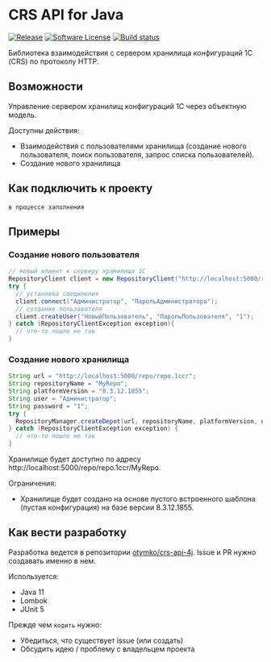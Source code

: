 # CRS API for Java

[![Release](https://img.shields.io/github/release/otymko/crs-api-4j.svg?style=for-the-badge)](https://github.com/otymko/crs-api-4j/releases/latest)
[![Software License](https://img.shields.io/badge/license-Apache_License_2.0-blue.svg?style=for-the-badge)](/LICENSE)
[![Build status](https://img.shields.io/github/workflow/status/otymko/crs-api-4j/build?style=for-the-badge)](https://github.com/otymko/crs-api-4j/actions?workflow=CI)

Библиотека взаимодействия с сервером хранилища конфигураций 1С (CRS) по протоколу HTTP.

## Возможности

Управление сервером хранилищ конфигураций 1С через объектную модель.

Доступны действия:

* Взаимодействия с пользователями хранилища (создание нового пользователя, поиск пользователя, запрос списка
  пользователей).
* Создание нового хранилища

## Как подключить к проекту

`в процессе заполнения`

## Примеры

### Создание нового пользователя

```java
// новый клиент к серверу хранилища 1С
RepositoryClient client = new RepositoryClient("http://localhost:5000/repo/repo.1ccr", "8.3.12.1855");
try {
  // установка соединения
  client.connect("Администратор", "ПарольАдминистратора");
  // создание пользователя
  client.createUser("НовыйПользователь", "ПарольПользователя", "1");
} catch (RepositoryClientException exception){
  // что-то пошло не так
}
```

### Создание нового хранилища

```java
String url = "http://localhost:5000/repo/repo.1ccr";
String repositoryName = "MyRepo";
String platformVersion = "8.3.12.1855";
String user = "Администратор";
String password = "1";
try {
  RepositoryManager.createDepot(url, repositoryName, platformVersion, user, password);
} catch (RepositoryClientException exception) {
  // что-то пошло не так
}
```

Хранилище будет доступно по адресу http://localhost:5000/repo/repo.1ccr/MyRepo.

Ограничения:

* Хранилище будет создано на основе пустого встроенного шаблона (пустая конфигурация) на базе версии 8.3.12.1855.

## Как вести разработку

Разработка ведется в репозитории [otymko/crs-api-4j](https://github.com/otymko/crs-api-4j). Issue и PR нужно создавать
именно в нем.

Используется:

* Java 11
* Lombok
* JUnit 5

Прежде чем `кодить` нужно:

* Убедиться, что существует issue (или создать)
* Обсудить идею / проблему с владельцем проекта
